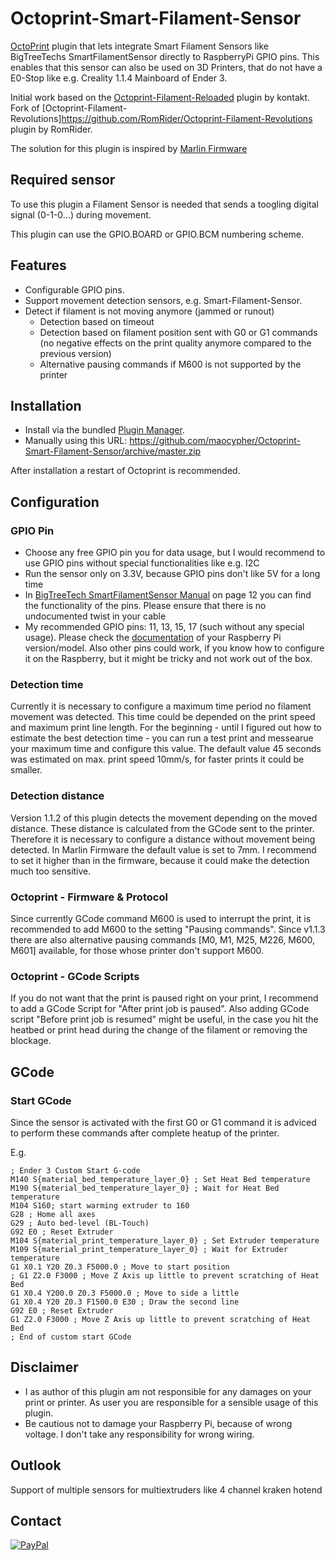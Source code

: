 # Octoprint-Smart-Filament-Sensor

[OctoPrint](http://octoprint.org/) plugin that lets integrate Smart Filament Sensors like BigTreeTechs SmartFilamentSensor directly to RaspberryPi GPIO pins. This enables that this sensor can also be used on 3D Printers, that do not have a E0-Stop like e.g. Creality 1.1.4 Mainboard of Ender 3.

Initial work based on the [Octoprint-Filament-Reloaded](https://github.com/kontakt/Octoprint-Filament-Reloaded) plugin by kontakt.
Fork of [Octoprint-Filament-Revolutions]https://github.com/RomRider/Octoprint-Filament-Revolutions plugin by RomRider.

The solution for this plugin is inspired by [Marlin Firmware](https://github.com/MarlinFirmware/Marlin)

## Required sensor

To use this plugin a Filament Sensor is needed that sends a toogling digital signal (0-1-0...) during movement.

This plugin can use the GPIO.BOARD or GPIO.BCM numbering scheme.

## Features

* Configurable GPIO pins.
* Support movement detection sensors, e.g. Smart-Filament-Sensor.
* Detect if filament is not moving anymore (jammed or runout)
    * Detection based on timeout
    * Detection based on filament position sent with G0 or G1 commands (no negative effects on the print quality anymore compared to the previous version)
    * Alternative pausing commands if M600 is not supported by the printer

## Installation

* Install via the bundled [Plugin Manager](https://github.com/foosel/OctoPrint/wiki/Plugin:-Plugin-Manager).
* Manually using this URL: https://github.com/maocypher/Octoprint-Smart-Filament-Sensor/archive/master.zip

After installation a restart of Octoprint is recommended.

## Configuration
### GPIO Pin
* Choose any free GPIO pin you for data usage, but I would recommend to use GPIO pins without special functionalities like e.g. I2C
* Run the sensor only on 3.3V, because GPIO pins don't like 5V for a long time
* In [BigTreeTech SmartFilamentSensor Manual](https://github.com/bigtreetech/smart-filament-detection-module/tree/master/manual) on page 12 you can find the functionality of the pins. Please ensure that there is no undocumented twist in your cable
* My recommended GPIO pins: 11, 13, 15, 17 (such without any special usage). Please check the [documentation](https://www.raspberrypi.org/documentation/usage/gpio/) of your Raspberry Pi version/model. Also other pins could work, if you know how to configure it on the Raspberry, but it might be tricky and not work out of the box.

### Detection time
Currently it is necessary to configure a maximum time period no filament movement was detected. This time could be depended on the print speed and maximum print line length. For the beginning - until I figured out how to estimate the best detection time - you can run a test print and messearue your maximum time and configure this value.
The default value 45 seconds was estimated on max. print speed 10mm/s, for faster prints it could be smaller.

### Detection distance
Version 1.1.2 of this plugin detects the movement depending on the moved distance. These distance is calculated from the GCode sent to the printer. Therefore it is necessary to configure a distance without movement being detected. In Marlin Firmware the default value is set to 7mm. I recommend to set it higher than in the firmware, because it could make the detection much too sensitive.

### Octoprint - Firmware & Protocol
Since currently GCode command M600 is used to interrupt the print, it is recommended to add M600 to the setting "Pausing commands".
Since v1.1.3 there are also alternative pausing commands [M0, M1, M25, M226, M600, M601] available, for those whose printer don't support M600.

### Octoprint - GCode Scripts
If you do not want that the print is paused right on your print, I recommend to add a GCode Script for "After print job is paused". Also adding GCode script "Before print job is resumed" might be useful, in the case you hit the heatbed or print head during the change of the filament or removing the blockage.

## GCode
### Start GCode
Since the sensor is activated with the first G0 or G1 command it is adviced to perform these commands after complete heatup of the printer.

E.g.
```
; Ender 3 Custom Start G-code
M140 S{material_bed_temperature_layer_0} ; Set Heat Bed temperature
M190 S{material_bed_temperature_layer_0} ; Wait for Heat Bed temperature
M104 S160; start warming extruder to 160
G28 ; Home all axes
G29 ; Auto bed-level (BL-Touch)
G92 E0 ; Reset Extruder
M104 S{material_print_temperature_layer_0} ; Set Extruder temperature
M109 S{material_print_temperature_layer_0} ; Wait for Extruder temperature
G1 X0.1 Y20 Z0.3 F5000.0 ; Move to start position
; G1 Z2.0 F3000 ; Move Z Axis up little to prevent scratching of Heat Bed
G1 X0.4 Y200.0 Z0.3 F5000.0 ; Move to side a little
G1 X0.4 Y20 Z0.3 F1500.0 E30 ; Draw the second line
G92 E0 ; Reset Extruder
G1 Z2.0 F3000 ; Move Z Axis up little to prevent scratching of Heat Bed
; End of custom start GCode
```

## Disclaimer
* I as author of this plugin am not responsible for any damages on your print or printer. As user you are responsible for a sensible usage of this plugin.
* Be cautious not to damage your Raspberry Pi, because of wrong voltage. I don't take any responsibility for wrong wiring.

## Outlook
Support of multiple sensors for multiextruders like 4 channel kraken hotend

## Contact
[![PayPal](https://www.paypalobjects.com/en_US/DK/i/btn/btn_donateCC_LG.gif)](https://www.paypal.com/donate?hosted_button_id=AHS3MUTFXXMNG "Donate for Octoprint Smart-Filament-Sensor Plugin")